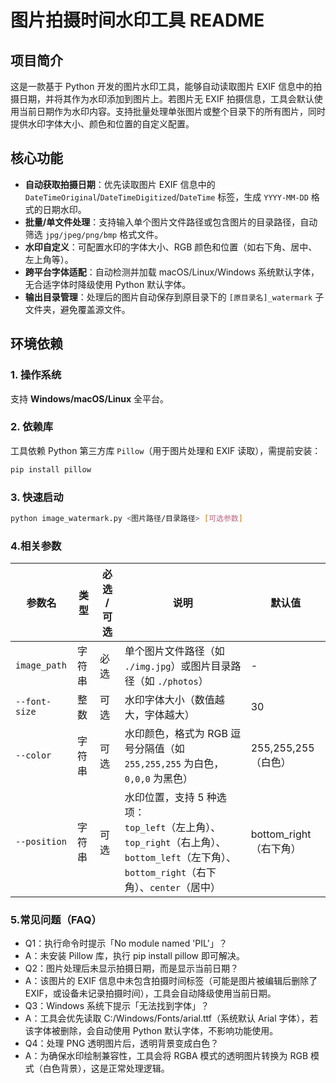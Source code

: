 # 图片拍摄时间水印工具 README

## 项目简介
这是一款基于 Python 开发的图片水印工具，能够自动读取图片 EXIF 信息中的拍摄日期，并将其作为水印添加到图片上。若图片无 EXIF 拍摄信息，工具会默认使用当前日期作为水印内容。支持批量处理单张图片或整个目录下的所有图片，同时提供水印字体大小、颜色和位置的自定义配置。


## 核心功能
- **自动获取拍摄日期**：优先读取图片 EXIF 信息中的 `DateTimeOriginal`/`DateTimeDigitized`/`DateTime` 标签，生成 `YYYY-MM-DD` 格式的日期水印。
- **批量/单文件处理**：支持输入单个图片文件路径或包含图片的目录路径，自动筛选 `jpg/jpeg/png/bmp` 格式文件。
- **水印自定义**：可配置水印的字体大小、RGB 颜色和位置（如右下角、居中、左上角等）。
- **跨平台字体适配**：自动检测并加载 macOS/Linux/Windows 系统默认字体，无合适字体时降级使用 Python 默认字体。
- **输出目录管理**：处理后的图片自动保存到原目录下的 `[原目录名]_watermark` 子文件夹，避免覆盖源文件。


## 环境依赖
### 1. 操作系统
支持 **Windows/macOS/Linux** 全平台。

### 2. 依赖库
工具依赖 Python 第三方库 `Pillow`（用于图片处理和 EXIF 读取），需提前安装：
```bash
pip install pillow
```
### 3. 快速启动
```bash
python image_watermark.py <图片路径/目录路径> [可选参数]
```
### 4.相关参数
| 参数名       | 类型   | 必选 / 可选 | 说明                                                                 | 默认值                  |
|--------------|--------|-------------|----------------------------------------------------------------------|-------------------------|
| `image_path` | 字符串 | 必选        | 单个图片文件路径（如 `./img.jpg`）或图片目录路径（如 `./photos`）    | -                       |
| `--font-size`| 整数   | 可选        | 水印字体大小（数值越大，字体越大）                                   | 30                      |
| `--color`    | 字符串 | 可选        | 水印颜色，格式为 RGB 逗号分隔值（如 `255,255,255` 为白色，`0,0,0` 为黑色） | 255,255,255（白色）     |
| `--position` | 字符串 | 可选        | 水印位置，支持 5 种选项：<br>`top_left`（左上角）、`top_right`（右上角）、`bottom_left`（左下角）、`bottom_right`（右下角）、`center`（居中） | bottom_right（右下角）  |
### 5.常见问题（FAQ）
- Q1：执行命令时提示「No module named 'PIL'」？
- A：未安装 Pillow 库，执行 pip install pillow 即可解决。
- Q2：图片处理后未显示拍摄日期，而是显示当前日期？
- A：该图片的 EXIF 信息中未包含拍摄时间标签（可能是图片被编辑后删除了 EXIF，或设备未记录拍摄时间），工具会自动降级使用当前日期。
- Q3：Windows 系统下提示「无法找到字体」？
- A：工具会优先读取 C:/Windows/Fonts/arial.ttf（系统默认 Arial 字体），若该字体被删除，会自动使用 Python 默认字体，不影响功能使用。
- Q4：处理 PNG 透明图片后，透明背景变成白色？
- A：为确保水印绘制兼容性，工具会将 RGBA 模式的透明图片转换为 RGB 模式（白色背景），这是正常处理逻辑。
